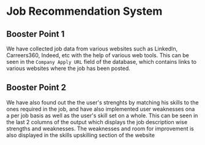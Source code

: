 # Job Recommendation System

## Booster Point 1

We have collected job data from various websites such as LinkedIn, Carreers360, Indeed, etc with the help of various web tools. This can be seen in the ```Company Apply URL``` field of the database, which contains links to various websites where the job has been posted.

## Booster Point 2

We have also found out the the user's strenghts by matching his skills to the ones required in the job, and have also implemented user weaknesses ona a per job basis as well as the user's skill set on a whole. This can be seen in the last 2 columns of the output which displays the job description wise strengths and weaknesses. The weaknesses and room for improvement is also displayed in the skills upskilling section of the website
